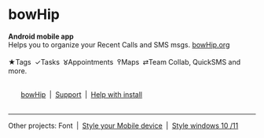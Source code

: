 # bowHip
<b>Android mobile app</b><br>
Helps you to organize your Recent Calls and SMS msgs.
<a href="https://bowhip.org">bowHip.org</a><br><br>
★Tags  ✓Tasks  𑀫Appointments  ߉Maps  ⇄Team Collab, QuickSMS and more.<br><br>

        <a target="_blank" href="https://bowhip.org">bowHip</a>  |  <a target="_blank" href="https://bowhip.blogspot.com/2022/02/bowhip-phone-call-sms-organizer-mobile.html">Support</a>  |  <a target="_blank" href="https://bowhip.org/Help-installing-apk-to-mobile-device.html">Help with install</a><br><br>
<hr />
Other projects: Font  |  <a target="_blank" href="https://codepen.io/qp5/full/WNGbLBy">Style your Mobile device</a>  |   <a target="_blank" href="https://codepen.io/qp5/project/full/ZmBrJo">Style windows 10 /11</a>

